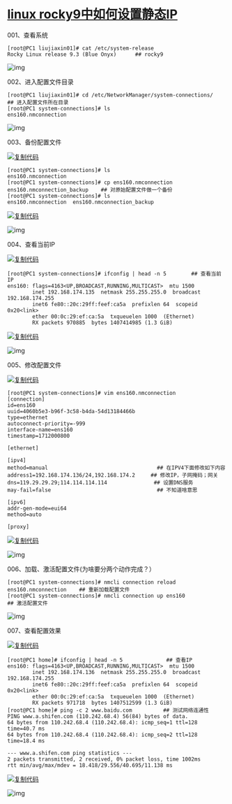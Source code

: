 # [linux rocky9中如何设置静态IP](https://www.cnblogs.com/liujiaxin2018/p/18112302)

 

001、查看系统

```
[root@PC1 liujiaxin01]# cat /etc/system-release
Rocky Linux release 9.3 (Blue Onyx)      ## rocky9
```

![img](https://img2024.cnblogs.com/blog/1447599/202404/1447599-20240403122205075-1129759005.png)

 

002、进入配置文件目录

```
[root@PC1 liujiaxin01]# cd /etc/NetworkManager/system-connections/     ## 进入配置文件所在目录
[root@PC1 system-connections]# ls
ens160.nmconnection
```

![img](https://img2024.cnblogs.com/blog/1447599/202404/1447599-20240403122324448-317031161.png)

 

003、备份配置文件

[![复制代码](https://assets.cnblogs.com/images/copycode.gif)](javascript:void(0);)

```
[root@PC1 system-connections]# ls
ens160.nmconnection
[root@PC1 system-connections]# cp ens160.nmconnection ens160.nmconnection_backup    ## 对原始配置文件做一个备份
[root@PC1 system-connections]# ls
ens160.nmconnection  ens160.nmconnection_backup
```

[![复制代码](https://assets.cnblogs.com/images/copycode.gif)](javascript:void(0);)

![img](https://img2024.cnblogs.com/blog/1447599/202404/1447599-20240403122449550-985447326.png)

 

004、查看当前IP

[![复制代码](https://assets.cnblogs.com/images/copycode.gif)](javascript:void(0);)

```
[root@PC1 system-connections]# ifconfig | head -n 5        ## 查看当前IP
ens160: flags=4163<UP,BROADCAST,RUNNING,MULTICAST>  mtu 1500
        inet 192.168.174.135  netmask 255.255.255.0  broadcast 192.168.174.255
        inet6 fe80::20c:29ff:feef:ca5a  prefixlen 64  scopeid 0x20<link>
        ether 00:0c:29:ef:ca:5a  txqueuelen 1000  (Ethernet)
        RX packets 970885  bytes 1407414985 (1.3 GiB)
```

[![复制代码](https://assets.cnblogs.com/images/copycode.gif)](javascript:void(0);)

![img](https://img2024.cnblogs.com/blog/1447599/202404/1447599-20240403122554138-1961201024.png)

 

005、修改配置文件

[![复制代码](https://assets.cnblogs.com/images/copycode.gif)](javascript:void(0);)

```
[root@PC1 system-connections]# vim ens160.nmconnection
[connection]
id=ens160
uuid=4060b5e3-b96f-3c58-b4da-54d13184466b
type=ethernet
autoconnect-priority=-999
interface-name=ens160
timestamp=1712000800

[ethernet]

[ipv4]
method=manual                                   ## 在IPV4下面修改如下内容
address1=192.168.174.136/24,192.168.174.2     ## 修改IP，子网掩码；网关
dns=119.29.29.29;114.114.114.114               ## 设置DNS服务
may-fail=false                                  ## 不知道啥意思

[ipv6]
addr-gen-mode=eui64
method=auto

[proxy]
```

[![复制代码](https://assets.cnblogs.com/images/copycode.gif)](javascript:void(0);)

 

![img](https://img2024.cnblogs.com/blog/1447599/202404/1447599-20240403123342637-769748657.png)

 

 

006、加载、激活配置文件(为啥要分两个动作完成？）

```
[root@PC1 system-connections]# nmcli connection reload ens160.nmconnection    ## 重新加载配置文件
[root@PC1 system-connections]# nmcli connection up ens160                     ## 激活配置文件
```

![img](https://img2024.cnblogs.com/blog/1447599/202404/1447599-20240403123454879-903711055.png)

 

007、查看配置效果

[![复制代码](https://assets.cnblogs.com/images/copycode.gif)](javascript:void(0);)

```
[root@PC1 home]# ifconfig | head -n 5              ## 查看IP
ens160: flags=4163<UP,BROADCAST,RUNNING,MULTICAST>  mtu 1500
        inet 192.168.174.136  netmask 255.255.255.0  broadcast 192.168.174.255
        inet6 fe80::20c:29ff:feef:ca5a  prefixlen 64  scopeid 0x20<link>
        ether 00:0c:29:ef:ca:5a  txqueuelen 1000  (Ethernet)
        RX packets 971718  bytes 1407512599 (1.3 GiB)
[root@PC1 home]# ping -c 2 www.baidu.com          ## 测试网络连通性
PING www.a.shifen.com (110.242.68.4) 56(84) bytes of data.
64 bytes from 110.242.68.4 (110.242.68.4): icmp_seq=1 ttl=128 time=40.7 ms
64 bytes from 110.242.68.4 (110.242.68.4): icmp_seq=2 ttl=128 time=18.4 ms

--- www.a.shifen.com ping statistics ---
2 packets transmitted, 2 received, 0% packet loss, time 1002ms
rtt min/avg/max/mdev = 18.418/29.556/40.695/11.138 ms
```

[![复制代码](https://assets.cnblogs.com/images/copycode.gif)](javascript:void(0);)

![img](https://img2024.cnblogs.com/blog/1447599/202404/1447599-20240403123603331-649018965.png)



